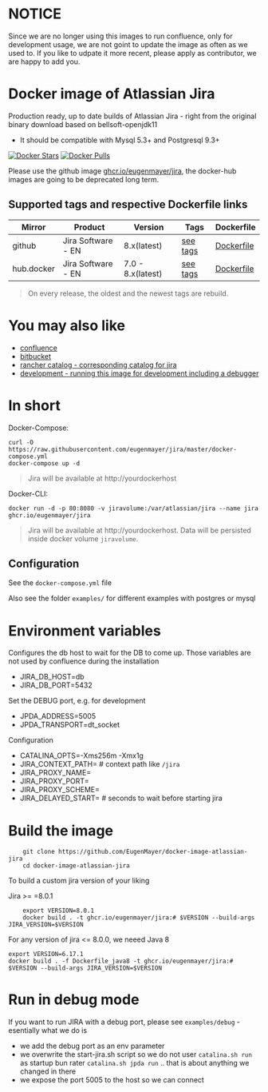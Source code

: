 # NOTICE

Since we are no longer using this images to run confluence, only for development usage, we are not goint to update the image as often as we used to.
If you like to udpate it more recent, please apply as contributor, we are happy to add you.

# Docker image of Atlassian Jira

Production ready, up to date builds of Atlassian Jira - right from the original binary download based on bellsoft-openjdk11

- It should be compatible with Mysql 5.3+ and Postgresql 9.3+

[![Docker Stars](https://img.shields.io/docker/stars/eugenmayer/jira.svg)](https://hub.docker.com/r/eugenmayer/jira/) [![Docker Pulls](https://img.shields.io/docker/pulls/eugenmayer/jira.svg)](https://hub.docker.com/r/eugenmayer/jira/)

Please use the github image [ghcr.io/eugenmayer/jira](https://github.com/EugenMayer/docker-image-atlassian-jira/pkgs/container/jira), the docker-hub images are going to be deprecated long term.

## Supported tags and respective Dockerfile links

| Mirror     | Product            | Version           | Tags                                                       | Dockerfile                                                              |
| ---------- | ------------------ | ----------------- | ---------------------------------------------------------- | ----------------------------------------------------------------------- |
| github     | Jira Software - EN | 8.x(latest)       | [see tags](https://hub.docker.com/r/eugenmayer/jira/tags/) | [Dockerfile](https://github.com/eugenmayer/jira/blob/master/Dockerfile) |
| hub.docker | Jira Software - EN | 7.0 - 8.x(latest) | [see tags](https://hub.docker.com/r/eugenmayer/jira/tags/) | [Dockerfile](https://github.com/eugenmayer/jira/blob/master/Dockerfile) |

> On every release, the oldest and the newest tags are rebuild.

# You may also like

- [confluence](https://github.com/EugenMayer/docker-image-atlassian-confluence)
- [bitbucket](https://github.com/EugenMayer/docker-image-atlassian-bitbucket)
- [rancher catalog - corresponding catalog for jira](https://github.com/EugenMayer/docker-rancher-extra-catalogs/tree/master/templates/jira)
- [development - running this image for development including a debugger](https://github.com/EugenMayer/docker-image-atlassian-jira/tree/master/examples/debug)

# In short

Docker-Compose:

```
curl -O https://raw.githubusercontent.com/eugenmayer/jira/master/docker-compose.yml
docker-compose up -d
```

> Jira will be available at http://yourdockerhost

Docker-CLI:

```
docker run -d -p 80:8080 -v jiravolume:/var/atlassian/jira --name jira ghcr.io/eugenmayer/jira
```

> Jira will be available at http://yourdockerhost. Data will be persisted inside docker volume `jiravolume`.

## Configuration

See the `docker-compose.yml` file

Also see the folder `examples/` for different examples with postgres or mysql

# Environment variables

Configures the db host to wait for the DB to come up. Those variables are not used by confluence during the installation

- JIRA_DB_HOST=db
- JIRA_DB_PORT=5432

Set the DEBUG port, e.g. for development

- JPDA_ADDRESS=5005
- JPDA_TRANSPORT=dt_socket

Configuration

- CATALINA_OPTS=-Xms256m -Xmx1g
- JIRA_CONTEXT_PATH= # context path like `/jira`
- JIRA_PROXY_NAME=
- JIRA_PROXY_PORT=
- JIRA_PROXY_SCHEME=
- JIRA_DELAYED_START= # seconds to wait before starting jira

# Build the image

```
    git clone https://github.com/EugenMayer/docker-image-atlassian-jira
    cd docker-image-atlassian-jira
```

To build a custom jira version of your liking

Jira >= =8.0.1

```
    export VERSION=8.0.1
    docker build . -t ghcr.io/eugenmayer/jira:# $VERSION --build-args JIRA_VERSION=$VERSION
```

For any version of jira <= 8.0.0, we neeed Java 8

    export VERSION=6.17.1
    docker build . -f Dockerfile_java8 -t ghcr.io/eugenmayer/jira:# $VERSION --build-args JIRA_VERSION=$VERSION

# Run in debug mode

If you want to run JIRA with a debug port, please see `examples/debug` - esentially what we do is

- we add the debug port as an env parameter
- we overwrite the start-jira.sh script so we do not user `catalina.sh run` as startup bun rater `catalina.sh jpda run` .. that is about anything we changed in there
- we expose the port 5005 to the host so we can connect
